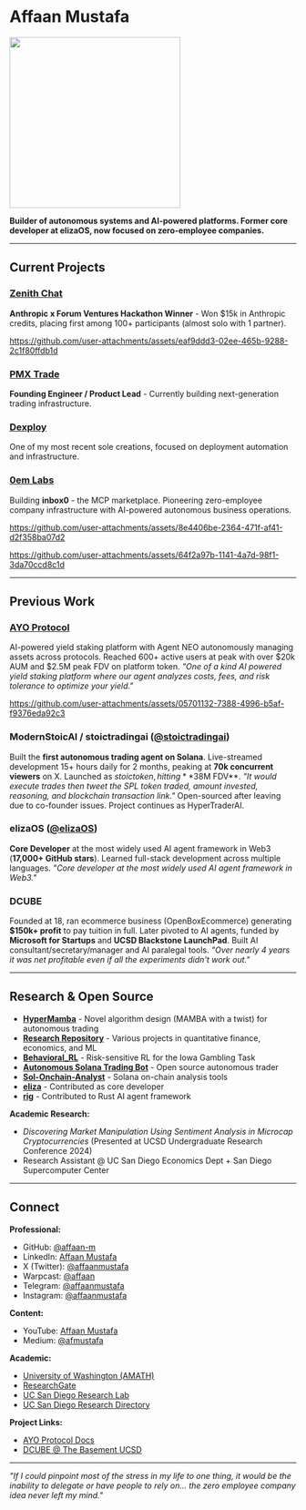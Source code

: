 # Affaan Mustafa

<img src="https://github.com/user-attachments/assets/b25fcd3f-8322-4a7a-b7f9-5512e9bf2ceb" width="300" />

**Builder of autonomous systems and AI-powered platforms. Former core developer at elizaOS, now focused on zero-employee companies.**

---

## Current Projects

### [Zenith Chat](https://zenith.chat)
**Anthropic x Forum Ventures Hackathon Winner** - Won $15k in Anthropic credits, placing first among 100+ participants (almost solo with 1 partner).

https://github.com/user-attachments/assets/eaf9ddd3-02ee-465b-9288-2c1f80ffdb1d

### [PMX Trade](https://pmx.trade)
**Founding Engineer / Product Lead** - Currently building next-generation trading infrastructure.

### [Dexploy](https://dexploy.com)
One of my most recent sole creations, focused on deployment automation and infrastructure.

### [0em Labs](https://0emlabs.com)
Building **inbox0** - the MCP marketplace. Pioneering zero-employee company infrastructure with AI-powered autonomous business operations.

https://github.com/user-attachments/assets/8e4406be-2364-471f-af41-d2f358ba07d2

https://github.com/user-attachments/assets/64f2a97b-1141-4a7d-98f1-3da70ccd8c1d

---

## Previous Work

### [AYO Protocol](https://ayoprotocol.com)
AI-powered yield staking platform with Agent NEO autonomously managing assets across protocols. Reached 600+ active users at peak with over $20k AUM and $2.5M peak FDV on platform token. *"One of a kind AI powered yield staking platform where our agent analyzes costs, fees, and risk tolerance to optimize your yield."*

https://github.com/user-attachments/assets/05701132-7388-4996-b5af-f9376eda92c3

### ModernStoicAI / stoictradingai ([@stoictradingai](https://x.com/stoictradingai))
Built the **first autonomous trading agent on Solana**. Live-streamed development 15+ hours daily for 2 months, peaking at **70k concurrent viewers** on X. Launched as $stoic token, hitting **$38M FDV**. *"It would execute trades then tweet the SPL token traded, amount invested, reasoning, and blockchain transaction link."* Open-sourced after leaving due to co-founder issues. Project continues as HyperTraderAI.

### elizaOS ([@elizaOS](https://x.com/elizaOS))
**Core Developer** at the most widely used AI agent framework in Web3 (**17,000+ GitHub stars**). Learned full-stack development across multiple languages. *"Core developer at the most widely used AI agent framework in Web3."*

### DCUBE
Founded at 18, ran ecommerce business (OpenBoxEcommerce) generating **$150k+ profit** to pay tuition in full. Later pivoted to AI agents, funded by **Microsoft for Startups** and **UCSD Blackstone LaunchPad**. Built AI consultant/secretary/manager and AI paralegal tools. *"Over nearly 4 years it was net profitable even if all the experiments didn't work out."*

---

## Research & Open Source

- **[HyperMamba](https://github.com/affaan-m/HyperMamba)** - Novel algorithm design (MAMBA with a twist) for autonomous trading
- **[Research Repository](https://github.com/affaan-m/research)** - Various projects in quantitative finance, economics, and ML
- **[Behavioral_RL](https://github.com/affaan-m/Behavioral_RL)** - Risk-sensitive RL for the Iowa Gambling Task
- **[Autonomous Solana Trading Bot](https://github.com/affaan-m/stoictradingai)** - Open source autonomous trader
- **[Sol-Onchain-Analyst](https://github.com/affaan-m/Sol-Onchain-Analyst)** - Solana on-chain analysis tools
- **[eliza](https://github.com/elizaOS/eliza)** - Contributed as core developer
- **[rig](https://github.com/0xPlaygrounds/rig)** - Contributed to Rust AI agent framework

**Academic Research:**
- *Discovering Market Manipulation Using Sentiment Analysis in Microcap Cryptocurrencies* (Presented at UCSD Undergraduate Research Conference 2024)
- Research Assistant @ UC San Diego Economics Dept + San Diego Supercomputer Center

---

## Connect

**Professional:**
- GitHub: [@affaan-m](https://github.com/affaan-m)
- LinkedIn: [Affaan Mustafa](https://www.linkedin.com/in/affaanmustafa)
- X (Twitter): [@affaanmustafa](https://x.com/affaanmustafa)
- Warpcast: [@affaan](https://warpcast.com/affaan)
- Telegram: [@affaanmustafa](https://t.me/affaanmustafa)
- Instagram: [@affaanmustafa](https://www.instagram.com/affaanmustafa)

**Content:**
- YouTube: [Affaan Mustafa](https://www.youtube.com/@AffaanMustafa)
- Medium: [@afmustafa](https://medium.com/@afmustafa/about)

**Academic:**
- [University of Washington (AMATH)](https://amath.washington.edu/people/affaan-mustafa)
- [ResearchGate](https://www.researchgate.net/profile/Affaan-Mustafa)
- [UC San Diego Research Lab](https://economics.ucsd.edu/undergraduate-program/resources/undergraduate-graduate-research-lab/undergradras.html)
- [UC San Diego Research Directory](https://ugresearch.ucsd.edu/students/research-directory.html)

**Project Links:**
- [AYO Protocol Docs](https://ayo-protocol.gitbook.io/docs)
- [DCUBE @ The Basement UCSD](https://thebasement.ucsd.edu/portfolio/past/2023-2024/dcube.html)

---

*"If I could pinpoint most of the stress in my life to one thing, it would be the inability to delegate or have people to rely on... the zero employee company idea never left my mind."*
